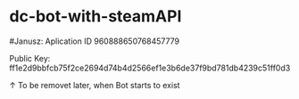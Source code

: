 # dc-bot-with-steamAPI

#Janusz:
Aplication ID
960888650768457779

Public Key:
ff1e2d9bbfcb75f2ce2694d74b4d2566ef1e3b6de37f9bd781db4239c51ff0d3

↑ To be removet later, when Bot starts to exist
